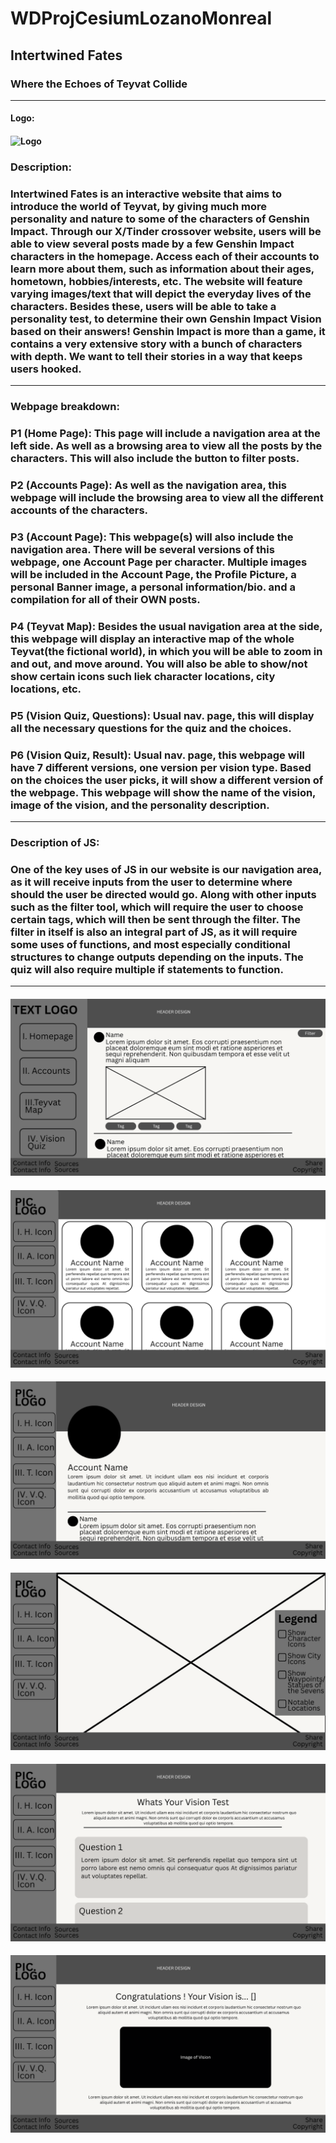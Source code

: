 # WDProjCesiumLozanoMonreal
## Intertwined Fates
### Where the Echoes of Teyvat Collide
******
#### Logo: 
#### ![Logo](https://github.com/MonrealKiko/WDProjCesiumLozanoMonreal/blob/main/assets/logo.png)
### Description:
### Intertwined Fates is an interactive website that aims to introduce the world of Teyvat, by giving much more personality and nature to some of the characters of Genshin Impact. Through our X/Tinder crossover website, users will be able to view several posts made by a few Genshin Impact characters in the homepage. Access each of their accounts to learn more about them, such as information about their ages, hometown, hobbies/interests, etc. The website will feature varying images/text that will depict the everyday lives of the characters. Besides these, users will be able to take a personality test, to determine their own Genshin Impact Vision based on their answers! Genshin Impact is more than a game, it contains a very extensive story with a bunch of characters with depth. We want to tell their stories in a way that keeps users hooked. 
******
### Webpage breakdown: 
### P1 (Home Page): This page will include a navigation area at the left side. As well as a browsing area to view all the posts by the characters. This will also include the button to filter posts.
### P2 (Accounts Page): As well as the navigation area, this webpage will include the browsing area to view all the different accounts of the characters.
### P3 (Account Page): This webpage(s) will also include the navigation area. There will be several versions of this webpage, one Account Page per character. Multiple images will be included in the Account Page, the Profile Picture, a personal Banner image, a personal information/bio. and a compilation for all of their OWN posts.
### P4 (Teyvat Map): Besides the usual navigation area at the side, this webpage will display an interactive map of the whole Teyvat(the fictional world), in which you will be able to zoom in and out, and move around. You will also be able to show/not show certain icons such liek character locations, city locations, etc.
### P5 (Vision Quiz, Questions): Usual nav. page, this will display all the necessary questions for the quiz and the choices.
### P6 (Vision Quiz, Result): Usual nav. page, this webpage will have 7 different versions, one version per vision type. Based on the choices the user picks, it will show a different version of the webpage. This webpage will show the name of the vision, image of the vision, and the personality description.
******
### Description of JS:
### One of the key uses of JS in our website is our navigation area, as it will receive inputs from the user to determine where should the user be directed would go. Along with other inputs such as the filter tool, which will require the user to choose certain tags, which will then be sent through the filter. The filter in itself is also an integral part of JS, as it will require some uses of functions, and most especially conditional structures to change outputs depending on the inputs. The quiz will also require multiple if statements to function. 
******
#### ![P1 (Home Page)](https://github.com/MonrealKiko/WDProjCesiumLozanoMonreal/blob/main/assets/wireframes/LOGO/1.png)
#### ![P2 (Accounts Page)](https://github.com/MonrealKiko/WDProjCesiumLozanoMonreal/blob/main/assets/wireframes/LOGO/2.png)
#### ![P3 (Account Page)](https://github.com/MonrealKiko/WDProjCesiumLozanoMonreal/blob/main/assets/wireframes/LOGO/3.png)
#### ![P4 (Teyvat Map)](https://github.com/MonrealKiko/WDProjCesiumLozanoMonreal/blob/main/assets/wireframes/LOGO/4.png)
#### ![P5 (Vision Quiz, Questions)](https://github.com/MonrealKiko/WDProjCesiumLozanoMonreal/blob/main/assets/wireframes/LOGO/5.png)
#### ![P6 (Vision Quiz, Result)](https://github.com/MonrealKiko/WDProjCesiumLozanoMonreal/blob/main/assets/wireframes/LOGO/6.png)
